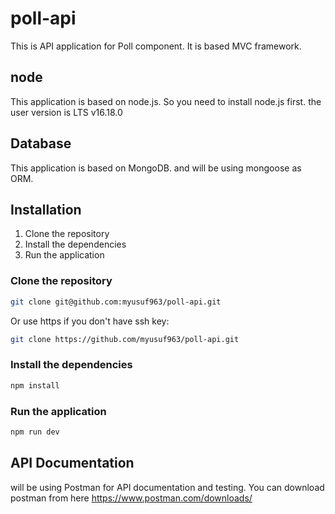 # poll-api
This is API application for Poll component. It is based MVC framework.

## node
This application is based on node.js. So you need to install node.js first. the user version is LTS v16.18.0
## Database
This application is based on MongoDB. and will be using mongoose as ORM.
## Installation
1. Clone the repository
2. Install the dependencies
3. Run the application
### Clone the repository
```bash
git clone git@github.com:myusuf963/poll-api.git
```
Or use https if you don't have ssh key:

```bash
git clone https://github.com/myusuf963/poll-api.git
```

### Install the dependencies

```bash
npm install
```
### Run the application
```bash
npm run dev
```
## API Documentation
will be using Postman for API documentation and testing. You can download postman from here
https://www.postman.com/downloads/


